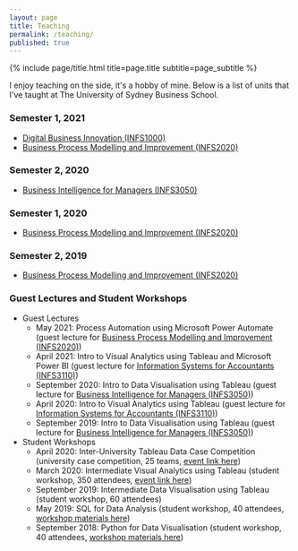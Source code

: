 ```yaml
---
layout: page
title: Teaching
permalink: /teaching/
published: true
---
```


<div class="page" markdown="1">

{% include page/title.html title=page.title subtitle=page_subtitle %}

I enjoy teaching on the side, it's a hobby of mine. Below is a list of units that I've taught at The University of Sydney Business School.


### Semester 1, 2021

- [Digital Business Innovation (INFS1000)](https://www.sydney.edu.au/units/INFS1000)
- [Business Process Modelling and Improvement (INFS2020)](https://www.sydney.edu.au/units/INFS2020)

### Semester 2, 2020

- [Business Intelligence for Managers (INFS3050)](https://www.sydney.edu.au/units/INFS3050)

### Semester 1, 2020

- [Business Process Modelling and Improvement (INFS2020)](https://www.sydney.edu.au/units/INFS2020)

### Semester 2, 2019

- [Business Process Modelling and Improvement (INFS2020)](https://www.sydney.edu.au/units/INFS2020)

### Guest Lectures and Student Workshops

- Guest Lectures
  - May 2021: Process Automation using Microsoft Power Automate (guest lecture for [Business Process Modelling and Improvement (INFS2020)](https://www.sydney.edu.au/units/INFS2020))
  - April 2021: Intro to Visual Analytics using Tableau and Microsoft Power BI (guest lecture for [Information Systems for Accountants (INFS3110)](https://www.sydney.edu.au/units/INFS3110))
  - September 2020: Intro to Data Visualisation using Tableau (guest lecture for [Business Intelligence for Managers (INFS3050)](https://www.sydney.edu.au/units/INFS3050))
  - April 2020: Intro to Visual Analytics using Tableau (guest lecture for [Information Systems for Accountants (INFS3110)](https://www.sydney.edu.au/units/INFS3110))
  - September 2019: Intro to Data Visualisation using Tableau (guest lecture for [Business Intelligence for Managers (INFS3050)](https://www.sydney.edu.au/units/INFS3050))
- Student Workshops
  - April 2020: Inter-University Tableau Data Case Competition (university case competition, 25 teams, [event link here](https://usergroups.tableau.com/sydneydatacomp))
  - March 2020: Intermediate Visual Analytics using Tableau (student workshop, 350 attendees, [event link here](https://usergroups.tableau.com/usyd))
  - September 2019: Intermediate Data Visualisation using Tableau (student workshop, 60 attendees)
  - May 2019: SQL for Data Analysis (student workshop, 40 attendees, [workshop materials here](https://jeffreycklo.github.io/workshops/))
  - September 2018: Python for Data Visualisation (student workshop, 40 attendees, [workshop materials here](https://jeffreycklo.github.io/workshops/))
